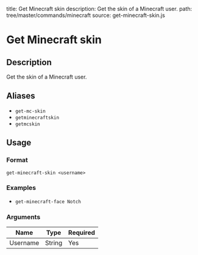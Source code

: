 title: Get Minecraft skin
description: Get the skin of a Minecraft user.
path: tree/master/commands/minecraft
source: get-minecraft-skin.js

# Get Minecraft skin

## Description

Get the skin of a Minecraft user.

## Aliases

* `get-mc-skin`
* `getminecraftskin`
* `getmcskin`

## Usage

### Format

`get-minecraft-skin <username>`

### Examples

* `get-minecraft-face Notch`

### Arguments

| Name     | Type   | Required |
|----------|--------|----------|
| Username | String | Yes      |
